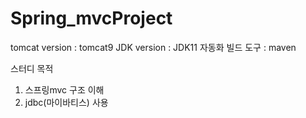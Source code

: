 # Spring_mvcProject


tomcat version  : tomcat9
JDK version     : JDK11
자동화 빌드 도구 : maven

스터디 목적
1. 스프링mvc 구조 이해
2. jdbc(마이바티스) 사용
